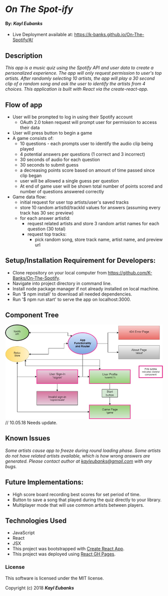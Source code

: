 ﻿# _On The Spot-ify_

#### By: _**Kayl Eubanks**_
* Live Deployment available at: https://k-banks.github.io/On-The-Spotify/#/

## Description
_This app is a music quiz using the Spotify API and user data to create a personalized experience. The app will only request permission to user's top artists. After randomly selecting 10 artists, the app will play a 30 second clip of a random song and ask the user to identify the artists from 4 choices. This application is built with React via the create-react-app._

## Flow of app
* User will be prompted to log in using their Spotify account
  * OAuth 2.0 token request will prompt user for permission to access their data
* User will press button to begin a game
* A game consists of:
  * 10 questions - each prompts user to identify the audio clip being played
  * 4 potential answers per questions (1 correct and 3 incorrect)
  * 30 seconds of audio for each question
  * 30 seconds to submit guess
  * a decreasing points score based on amount of time passed since clip began
  * user will be allowed a single guess per question
  * At end of game user will be shown total number of points scored and number of questions answered correctly
* Game data flow:
  * initial request for user top artists/user's saved tracks
  * store 10 random artistId/trackId values for answers (assuming every track has 30 sec preview)
  * for each answer artistId:
    * request related artists and store 3 random artist names for each question (30 total)
    * request top tracks:
      * pick random song, store track name, artist name, and preview url


## Setup/Installation Requirement for Developers:

* Clone repository on your local computer from https://github.com/K-Banks/On-The-Spotify.
* Navigate into project directory in command line.
* Install node package manager if not already installed on local machine.
* Run '$ npm install' to download all needed dependencies.
* Run '$ npm run start' to serve the app on localhost:3000.

## Component Tree
![Component Tree](./src/assets/On-The-Spot-ify.jpg) // 10.05.18 Needs update.

## Known Issues
_Some artists cause app to freeze during round loading phase. Some artists do not have related artists available, which is how wrong answers are generated._
_Please contact author at kayleubanks@gmail.com with any bugs._

## Future Implementations:
* High score board recording best scores for set period of time.
* Button to save a song that played during the quiz directly to your library.
* Multiplayer mode that will use common artists between players.

## Technologies Used
 * JavaScript
 * React
 * JSX
 * This project was bootstrapped with [Create React App](https://github.com/facebookincubator/create-react-app).
 * This project was deployed using [React GH Pages](https://github.com/gitname/react-gh-pages).

### License

This software is licensed under the MIT license.

Copyright (c) 2018 ****_Kayl Eubanks_****
